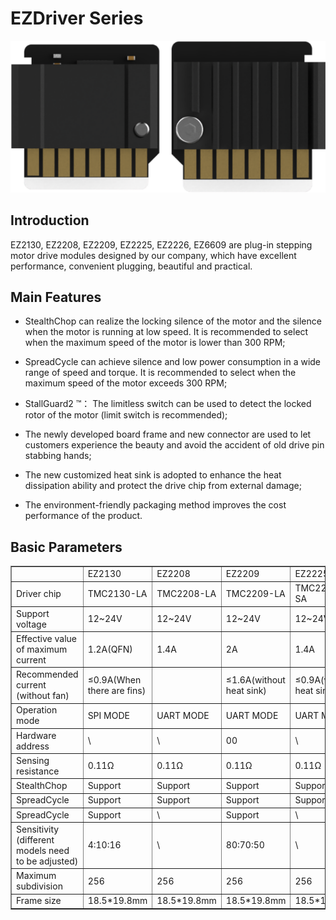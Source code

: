 # EZDriver Series

<img src=img/EZDriver_Series/EZDriver_Title.png width="600"/>

## **Introduction**

EZ2130, EZ2208, EZ2209, EZ2225, EZ2226, EZ6609 are plug-in stepping motor drive modules designed by our company, which have excellent performance, convenient plugging, beautiful and practical.

## **Main Features**

- StealthChop can realize the locking silence of the motor and the silence when the motor is running at low speed. It is recommended to select when the maximum speed of the motor is lower than 300 RPM;

- SpreadCycle can achieve silence and low power consumption in a wide range of speed and torque. It is recommended to select when the maximum speed of the motor exceeds 300 RPM;

- StallGuard2 ™： The limitless switch can be used to detect the locked rotor of the motor (limit switch is recommended);

- The newly developed board frame and new connector are used to let customers experience the beauty and avoid the accident of old drive pin stabbing hands;

- The new customized heat sink is adopted to enhance the heat dissipation ability and protect the drive chip from external damage;

- The environment-friendly packaging method improves the cost performance of the product.

## **Basic Parameters**

<table border="1">
	<tr>
    <td></td><td>EZ2130</td><td>EZ2208</td><td>EZ2209</td><td>EZ2225</td><td>EZ2226</td><td>EZ6609</td></tr>
	<tr>
    <td>Driver chip</td><td>TMC2130-LA</td><td>TMC2208-LA</td><td>TMC2209-LA</td><td>TMC2225-SA</td><td>TMC2226-SA</td><td>GC6609</td></tr>
	<tr>
    <td>Support voltage</td><td>12~24V</td><td>12~24V</td><td>12~24V</td><td>12~24V</td><td>12~24V</td><td>12~24V</td></tr>
    <tr>
    <td>Effective value of maximum current</td><td>1.2A(QFN)</td><td>1.4A</td><td>2A</td><td>1.4A</td><td>2A</td><td>2A</td></tr>
    <tr>
    <td>Recommended current (without fan)</td><td>≤0.9A(When there are fins)</td><td></td><td>≤1.6A(without heat sink)</td><td>≤0.9A(without heat sink)</td><td>≤1.3A(without heat sink)</td><td>≤1.2A(without heat sink)</td></tr>
    <tr>
    <td>Operation mode</td><td>SPI MODE</td><td>UART MODE</td><td>UART MODE</td><td>UART MODE</td><td>UART MODE</td><td>UART MODE</td></tr>
    <tr>
    <td>Hardware address</td><td>\</td><td>\</td><td>00</td><td>\</td><td>00</td><td>\</td></tr>
    <tr>
    <td>Sensing resistance</td><td>0.11&#937</td><td>0.11&#937</td><td>0.11&#937</td><td>0.11&#937</td><td>0.11&#937</td><td>0.11&#937</td></tr>
    <tr>
    <td>StealthChop</td><td>Support</td><td>Support</td><td>Support</td><td>Support</td><td>Support</td><td>\</td></tr>
    <tr>
    <td>SpreadCycle</td><td>Support</td><td>Support</td><td>Support</td><td>Support</td><td>Support</td><td>\</td></tr>
    <tr>
    <td>SpreadCycle</td><td>Support</td><td>\</td><td>Support</td><td>\</td><td>Support</td><td>\</td></tr>
    <tr>
    <td>Sensitivity (different models need to be adjusted)</td><td>4:10:16</td><td>\</td><td>80:70:50</td><td>\</td><td>80:70:60</td><td>\</td></tr>
    <tr>
    <td>Maximum subdivision</td><td>256</td><td>256</td><td>256</td><td>256</td><td>256</td><td>256</td></tr>
    <tr>
    <td>Frame size</td><td>18.5*19.8mm</td><td>18.5*19.8mm</td><td>18.5*19.8mm</td><td>18.5*19.8mm</td><td>18.5*19.8mm</td><td>18.5*19.8mm</td></tr>
    <tr>
</table>

